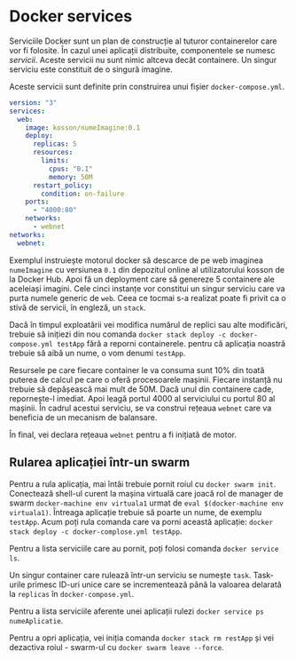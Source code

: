 # Docker services

Serviciile Docker sunt un plan de construcție al tuturor containerelor care vor fi folosite. În cazul unei aplicații distribuite, componentele se numesc *servicii*. Aceste servicii nu sunt nimic altceva decât containere. Un singur serviciu este constituit de o singură imagine.

Aceste servicii sunt definite prin construirea unui fișier `docker-compose.yml`.

```yml
version: "3"
services:
  web:
    image: kosson/numeImagine:0.1
    deploy:
      replicas: 5
      resources:
        limits:
          cpus: "0.1"
          memory: 50M
      restart_policy:
        condition: on-failure
    ports:
      - "4000:80"
    networks:
      - webnet
networks:
  webnet:
```

Exemplul instruiește motorul docker să descarce de pe web imaginea `numeImagine` cu versiunea `0.1` din depozitul online al utilizatorului kosson de la Docker Hub. Apoi fă un deployment care să genereze 5 containere ale aceleiași imagini. Cele cinci instanțe vor constitui un singur serviciu care va purta numele generic de `web`. Ceea ce tocmai s-a realizat poate fi privit ca o stivă de servicii, în engleză, un `stack`.

Dacă în timpul exploatării vei modifica numărul de replici sau alte modificări, trebuie să inițiezi din nou comanda `docker stack deploy -c docker-compose.yml testApp` fără a reporni containerele. pentru că aplicația noastră trebuie să aibă un nume, o vom denumi `testApp`.

Resursele pe care fiecare container le va consuma sunt 10% din toată puterea de calcul pe care o oferă procesoarele mașinii. Fiecare instanță nu trebuie să depășească mai mult de 50M. Dacă unul din containere cade, repornește-l imediat.
Apoi leagă portul 4000 al serviciului cu portul 80 al mașinii.
În cadrul acestui serviciu, se va construi rețeaua `webnet` care va beneficia de un mecanism de balansare.

În final, vei declara rețeaua `webnet` pentru a fi inițiată de motor.

## Rularea aplicației într-un swarm

Pentru a rula aplicația, mai întâi trebuie pornit roiul cu `docker swarm init`. Conectează shell-ul curent la mașina virtuală care joacă rol de manager de swarm `docker-machine env virtuala1` urmat de `eval $(docker-machine env virtuala1)`. Întreaga aplicație trebuie să poarte un nume, de exemplu `testApp`. Acum poți rula comanda care va porni această aplicație: `docker stack deploy -c docker-complose.yml testApp`.

Pentru a lista serviciile care au pornit, poți folosi comanda `docker service ls`.

Un singur container care rulează într-un serviciu se numește `task`. Task-urile primesc ID-uri unice care se incrementează până la valoarea delarată la `replicas` în `docker-compose.yml`.

Pentru a lista serviciile aferente unei aplicații rulezi `docker service ps numeAplicatie`.

Pentru a opri aplicația, vei iniția comanda `docker stack rm restApp` și vei dezactiva roiul - swarm-ul cu `docker swarm leave --force`.